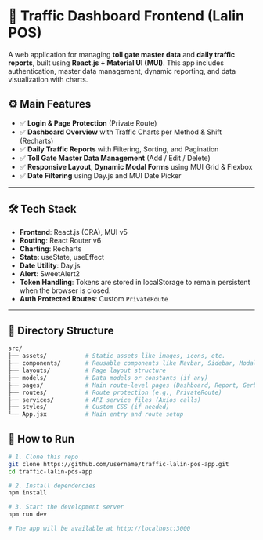 # 🚦 Traffic Dashboard Frontend (Lalin POS)

A web application for managing **toll gate master data** and **daily traffic reports**, built using **React.js + Material UI (MUI)**. This app includes authentication, master data management, dynamic reporting, and data visualization with charts.


## ⚙️ Main Features

- ✅ **Login & Page Protection** (Private Route)
- ✅ **Dashboard Overview** with Traffic Charts per Method & Shift (Recharts)
- ✅ **Daily Traffic Reports** with Filtering, Sorting, and Pagination
- ✅ **Toll Gate Master Data Management** (Add / Edit / Delete)
- ✅ **Responsive Layout, Dynamic Modal Forms** using MUI Grid & Flexbox
- ✅ **Date Filtering** using Day.js and MUI Date Picker

---

## 🛠️ Tech Stack

- **Frontend**: React.js (CRA), MUI v5
- **Routing**: React Router v6
- **Charting**: Recharts
- **State**: useState, useEffect
- **Date Utility**: Day.js
- **Alert**: SweetAlert2
- **Token Handling**: Tokens are stored in localStorage to remain persistent when the browser is closed.
- **Auth Protected Routes**: Custom `PrivateRoute`

---

## 📂 Directory Structure
```bash
src/
├── assets/           # Static assets like images, icons, etc.
├── components/       # Reusable components like Navbar, Sidebar, Modals
├── layouts/          # Page layout structure
├── models/           # Data models or constants (if any)  
├── pages/            # Main route-level pages (Dashboard, Report, Gerbang)
├── routes/           # Route protection (e.g., PrivateRoute)
├── services/         # API service files (Axios calls)
├── styles/           # Custom CSS (if needed)
└── App.jsx           # Main entry and route setup
```

## 🔧 How to Run
```bash
# 1. Clone this repo
git clone https://github.com/username/traffic-lalin-pos-app.git
cd traffic-lalin-pos-app

# 2. Install dependencies
npm install

# 3. Start the development server
npm run dev

# The app will be available at http://localhost:3000
```